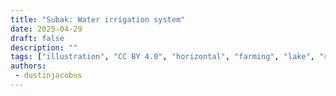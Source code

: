 ```yaml
---
title: "Subak: Water irrigation system"
date: 2025-04-29
draft: false
description: ""
tags: ["illustration", "CC BY 4.0", "horizontal", "farming", "lake", "river", "water"]
authors:
 - dustinjacobus
---
```



